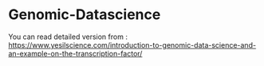 # Genomic-Datascience
You can read detailed version from : https://www.yesilscience.com/introduction-to-genomic-data-science-and-an-example-on-the-transcription-factor/

